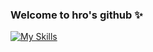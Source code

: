 ### Welcome to hro's github ✨

<!--
**hro19/hro19** is a ✨ _special_ ✨ repository because its `README.md` (this file) appears on your GitHub profile.

Here are some ideas to get you started:

- 🔭 I’m currently working on ...
- 🌱 I’m currently learning ...
- 👯 I’m looking to collaborate on ...
- 🤔 I’m looking for help with ...
- 💬 Ask me about ...
- 📫 How to reach me: ...
- 😄 Pronouns: ...
- ⚡ Fun fact: ...
-->

<!--
![hro's GitHub stats](https://github-readme-stats.vercel.app/api?username=hro19&show_icons=true&theme=radical)
-->
[![My Skills](https://skillicons.dev/icons?i=js,html,css,astro,bitbucket,bootstrap,bun,cloudflare,discord,docker,express,figma,firebase,github,graphql,ai,jest,jquery,laravel,materialui,mongodb,mysql,netlify,nextjs,nginx,nodejs,notion,npm,nuxtjs,ps,php,pinia,postgres,postman,powershell,prisma,py,rails,ruby,sass,sqlite,sublime,supabase,tailwind,twitter,ts,vercel,vite,vitest,vscode,vuetify,windows,wordpress,workers,xd)](https://skillicons.dev)

